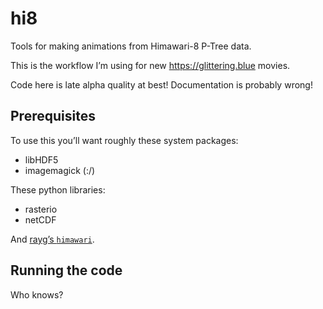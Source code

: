 # hi8

Tools for making animations from Himawari-8 P-Tree data.

This is the workflow I’m using for new https://glittering.blue movies.

Code here is late alpha quality at best! Documentation is probably wrong!

## Prerequisites

To use this you’ll want roughly these system packages:

- libHDF5
- imagemagick (:/)

These python libraries:

- rasterio
- netCDF

And [rayg’s `himawari`](https://gitlab.ssec.wisc.edu/rayg/himawari).

## Running the code

Who knows?